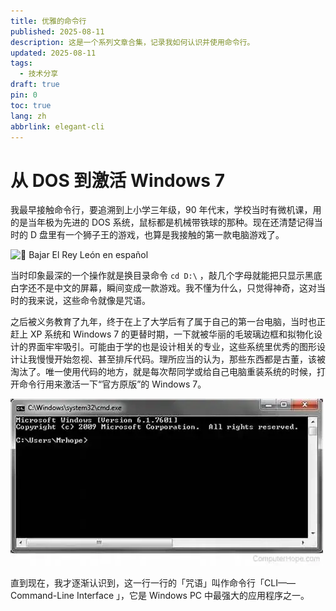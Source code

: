 ```yaml
---
title: 优雅的命令行
published: 2025-08-11
description: 这是一个系列文章合集，记录我如何认识并使用命令行。
updated: 2025-08-11
tags:
  - 技术分享
draft: true
pin: 0
toc: true
lang: zh
abbrlink: elegant-cli
---
```


# 从 DOS 到激活 Windows 7

我最早接触命令行，要追溯到上小学三年级，90 年代末，学校当时有微机课，用的是当年极为先进的 DOS 系统，鼠标都是机械带铁球的那种。现在还清楚记得当时的 D 盘里有一个狮子王的游戏，也算是我接触的第一款电脑游戏了。

![💾 Bajar El Rey León en español](https://img.programas-gratis.net/imagenes_extra/3/34499_5.jpg)

当时印象最深的一个操作就是换目录命令 `cd D:\` ，敲几个字母就能把只显示黑底白字还不是中文的屏幕，瞬间变成一款游戏。我不懂为什么，只觉得神奇，这对当时的我来说，这些命令就像是咒语。

之后被义务教育了九年，终于在上了大学后有了属于自己的第一台电脑，当时也正赶上 XP 系统和 Windows 7 的更替时期，一下就被华丽的毛玻璃边框和拟物化设计的界面牢牢吸引。可能由于学的也是设计相关的专业，这些系统里优秀的图形设计让我慢慢开始忽视、甚至排斥代码。理所应当的认为，那些东西都是古董，该被淘汰了。唯一使用代码的地方，就是每次帮同学或给自己电脑重装系统的时候，打开命令行用来激活一下“官方原版”的 Windows 7。

![Windows 7 的命令行窗口](./_images/优雅的命令行-1754921394997.webp)

直到现在，我才逐渐认识到，这一行一行的「咒语」叫作命令行「CLI——Command-Line Interface 」，它是 Windows PC 中最强大的应用程序之一。
